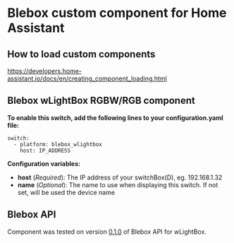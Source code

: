 # Blebox custom component for Home Assistant

## How to load custom components
https://developers.home-assistant.io/docs/en/creating_component_loading.html

## Blebox wLightBox RGBW/RGB component
__To enable this switch, add the following lines to your configuration.yaml file:__
```
switch:
  - platform: blebox_wlightbox
    host: IP_ADDRESS
```
__Configuration variables:__
* __host__ (*Required*): The IP address of your switchBox(D), eg. 192.168.1.32
* __name__ (*Optional*): The name to use when displaying this switch. If not set, will be used the device name

## Blebox API

Component was tested on version [0.1.0](https://technical.blebox.eu/wLightBoxAPI/) of Blebox API for wLightBox.